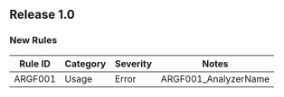 ﻿## Release 1.0

### New Rules

Rule ID | Category | Severity | Notes
--------|----------|----------|--------------------
ARGF001  | Usage    | Error    | ARGF001_AnalyzerName